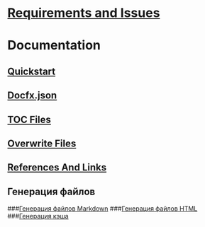 # [Requirements and Issues](requirements_and_issues.md)
# Documentation
## [Quickstart](quickstart.md)
## [Docfx.json](docfx_json.md)
## [TOC Files](toc_files.md)
## [Overwrite Files](overwrite_files.md)
## [References And Links](references_and_links.md)
## Генерация файлов
###[Генерация файлов Markdown](md_files_gen.md)
###[Генерация файлов HTML](html_files_gen.md)
###[Генерация кэша](cache.md)